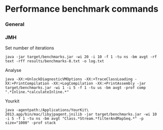 # Performance benchmark commands

### General

### JMH

Set number of iterations

    java -jar target/benchmarks.jar -wi 20 -i 10 -f 1 -tu ns -bm avgt -rf text -rff results/benchmarks-8.txt -o log.txt

Analyse

    java -XX:+UnlockDiagnosticVMOptions -XX:+TraceClassLoading -XX:+PrintCompilation -XX:+LogCompilation -XX:+PrintAssembly -jar target/benchmarks.jar -wi 1 -i 5 -f 1 -tu us -bm avgt -prof comp ".*Inline.*calculateInline.*"

Yourkit

    java -agentpath:/Applications/YourKit\ 2013.app/bin/mac/libyjpagent.jnilib -jar target/benchmarks.jar -wi 10 -i 5 -f 1 -tu ns -bm avgt "Class.*Stream.*filterAndMapSeq.*" -p size="1000" -prof stack

